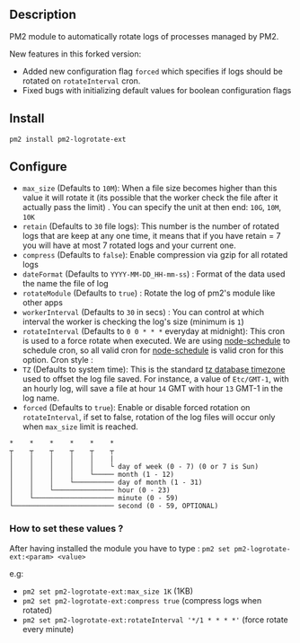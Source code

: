 ## Description

PM2 module to automatically rotate logs of processes managed by PM2.

New features in this forked version:
- Added new configuration flag `forced` which specifies if logs should be rotated on `rotateInterval` cron.
- Fixed bugs with initializing default values for boolean configuration flags

## Install

    pm2 install pm2-logrotate-ext

## Configure

- `max_size` (Defaults to `10M`): When a file size becomes higher than this value it will rotate it (its possible that the worker check the file after it actually pass the limit) . You can specify the unit at then end: `10G`, `10M`, `10K`
- `retain` (Defaults to `30` file logs): This number is the number of rotated logs that are keep at any one time, it means that if you have retain = 7 you will have at most 7 rotated logs and your current one.
- `compress` (Defaults to `false`): Enable compression via gzip for all rotated logs
- `dateFormat` (Defaults to `YYYY-MM-DD_HH-mm-ss`) : Format of the data used the name the file of log
- `rotateModule` (Defaults to `true`) : Rotate the log of pm2's module like other apps
- `workerInterval` (Defaults to `30` in secs) : You can control at which interval the worker is checking the log's size (minimum is `1`)
- `rotateInterval` (Defaults to `0 0 * * *` everyday at midnight): This cron is used to a force rotate when executed.
We are using [node-schedule](https://github.com/node-schedule/node-schedule) to schedule cron, so all valid cron for [node-schedule](https://github.com/node-schedule/node-schedule) is valid cron for this option. Cron style :
- `TZ` (Defaults to system time): This is the standard [tz database timezone](https://en.wikipedia.org/wiki/List_of_tz_database_time_zones) used to offset the log file saved. For instance, a value of `Etc/GMT-1`, with an hourly log, will save a file at hour `14` GMT with hour `13` GMT-1 in the log name.
- `forced` (Defaults to `true`): Enable or disable forced rotation on `rotateInterval`, if set to false, rotation of the log files will occur only when `max_size` limit is reached.

```
*    *    *    *    *    *
┬    ┬    ┬    ┬    ┬    ┬
│    │    │    │    │    |
│    │    │    │    │    └ day of week (0 - 7) (0 or 7 is Sun)
│    │    │    │    └───── month (1 - 12)
│    │    │    └────────── day of month (1 - 31)
│    │    └─────────────── hour (0 - 23)
│    └──────────────────── minute (0 - 59)
└───────────────────────── second (0 - 59, OPTIONAL)
```

### How to set these values ?

 After having installed the module you have to type :
`pm2 set pm2-logrotate-ext:<param> <value>`

e.g:
- `pm2 set pm2-logrotate-ext:max_size 1K` (1KB)
- `pm2 set pm2-logrotate-ext:compress true` (compress logs when rotated)
- `pm2 set pm2-logrotate-ext:rotateInterval '*/1 * * * *'` (force rotate every minute)
